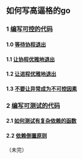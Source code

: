 ## 如何写高逼格的go
### 1 [编写可控的代码](<zh/01.0.md>)
#### 1.0 [等待协程退出](<zh/01.1.md>)
#### 1.1 [让协程优雅地退出](<zh/01.2.md>)
#### 1.2 [让进程优雅地退出](<zh/01.3.md>)
#### 1.3 [不要让异常成为不可控因素](<zh/01.4.md>)
### 2 [编写可测试的代码](<zh/02.0.md>)
#### 2.1 [如何测试有复杂依赖的函数](<zh/02.1.md>)
#### 2.2 [依赖倒置原则](<zh/02.2.md>)

（未完）